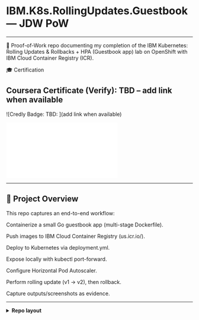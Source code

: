 # IBM.K8s.RollingUpdates.Guestbook — JDW PoW

---

📌 Proof-of-Work repo documenting my completion of the IBM Kubernetes: Rolling Updates & Rollbacks + HPA (Guestbook app) lab on OpenShift with IBM Cloud Container Registry (ICR).

🎓 Certification

## Coursera Certificate (Verify): TBD – add link when available

![Credly Badge: TBD: ](add link when available)

![PDF copy of my issued certificate: TBD: ](jdw-cert-K8sGuestbook.pdf)

---

## 📂 Project Overview

This repo captures an end-to-end workflow:

Containerize a small Go guestbook app (multi-stage Dockerfile).

Push images to IBM Cloud Container Registry (us.icr.io/<namespace>).

Deploy to Kubernetes via deployment.yml.

Expose locally with kubectl port-forward.

Configure Horizontal Pod Autoscaler.

Perform rolling update (v1 → v2), then rollback.

Capture outputs/screenshots as evidence.

---

<details>
  <summary><b>Repo layout</b></summary>

```text
/ (repo root)
├─ v1/
│  └─ guestbook/
│     ├─ Dockerfile
│     ├─ deployment.yml
│     └─ public/
│        ├─ index.html   # edited for v2 title
│        ├─ script.js
│        ├─ style.css
│        └─ jquery.min.js
├─ README.md
├─ (screenshots: *.png/*.jpg)
└─ (certificate PDFs if any)
</details>```

---

## 🖼️ Screenshots (evidence)

![Dockerfile update (multi-stage + COPYs)](dockerfile.png)

![Build & push image to ICR](upguestbook.png)

![ICR images listing](crimages.png)

![Initial app (v1)](app.png)

![HPA created](hpa.png)
![HPA watch](hpa2.png)

![Apply deployment with CPU req/limits](deployment.png)

![Rollout revision details](rev.png)

![Updated app (v2)](up-app.png)

Filenames match the ones captured in-lab. If you rename, update here.

---

## 🛠️ Commands & Workflow

Assumes you’re in /home/project/guestbook/v1/guestbook (or this repo’s v1/guestbook) and have the IBM CLI + kubectl configured.

0) IBM Cloud Container Registry (ICR)
```bash
export MY_NAMESPACE=sn-labs-johndtwaldro   # replace with your ICR namespace
ibmcloud cr region-set us-south
ibmcloud cr login
```
1) Build & push (v1)
```bash
docker build . -t us.icr.io/$MY_NAMESPACE/guestbook:v1
docker push       us.icr.io/$MY_NAMESPACE/guestbook:v1
```
# verify in ICR
```bash
ibmcloud cr images | grep "$MY_NAMESPACE/guestbook"
```

2) Deployment & port-forward
deployment.yml includes:
- image: us.icr.io/$MY_NAMESPACE/guestbook:v1
- resources: limits.cpu=5m, requests.cpu=2m
```bash
kubectl apply -f deployment.yml
```

# local access
```bash
kubectl port-forward deployment.apps/guestbook 3000:3000
```
# open toolbox → Other → Launch Application → port 3000

3) Horizontal Pod Autoscaler (HPA)
```bash
kubectl autoscale deployment guestbook --cpu-percent=5 --min=1 --max=10
kubectl get hpa guestbook --watch
```

4) Rolling update to v2

Update public/index.html header/title to “John’s Guestbook – v2”, then:

- build & push v2
```bash
docker build . -t us.icr.io/$MY_NAMESPACE/guestbook:v2
docker push       us.icr.io/$MY_NAMESPACE/guestbook:v2
```
- update image on the running deployment
```bash
kubectl set image deployment/guestbook \
  guestbook=us.icr.io/$MY_NAMESPACE/guestbook:v2
```

- watch rollout
```bash
kubectl rollout status deployment/guestbook
```

- inspect revisions
```bash
kubectl rollout history deploy/guestbook
kubectl rollout history deploy/guestbook --revision=3
```

5) Rollback
stop autoscaler so it doesn’t fight scaling
```bash
kubectl delete hpa guestbook --ignore-not-found
```

# rollback to a specific revision (e.g., 1)
```bash
kubectl rollout undo deployment/guestbook --to-revision=1
```

# pin to 1 replica and wait finished
```bash
kubectl scale deploy/guestbook --replicas=1
kubectl rollout status deploy/guestbook
```

# confirm only v1 is active
```bash
kubectl get rs
kubectl get pods -l app=guestbook \
  -o jsonpath="{range .items[*]}{.metadata.name}{'\t'}{.spec.containers[0].image}{'\n'}{end}"
```

---

## 🧱 Dockerfile (multi-stage)

Key bits used:

# --- builder ---
FROM golang:1.18 AS builder
WORKDIR /app
COPY main.go .
RUN go mod init guestbook && go mod tidy
RUN go build -o main main.go

# --- runtime ---
FROM ubuntu:18.04
COPY --from=builder /app/main /app/guestbook
COPY public/index.html      /app/public/index.html
COPY public/script.js       /app/public/script.js
COPY public/style.css       /app/public/style.css
COPY public/jquery.min.js   /app/public/jquery.min.js
WORKDIR /app
CMD ["./guestbook"]
EXPOSE 3000

We purposely avoid the old github.com/xyproto/simpleredis dependency to sidestep module version issues seen in the lab.

---

## 🔧 Troubleshooting notes

- Port-forward already in use
- If kubectl port-forward says address already in use:
```bash
pkill -f 'kubectl.*port-forward.*3000:3000'
```

- Stuck rollout, Check RS and pods:
```bash
kubectl get rs
kubectl describe deploy/guestbook | grep -i image:
kubectl rollout status deploy/guestbook
```

- HPA vs rollout fights, Temporarily delete the HPA during rollouts:
```bash
kubectl delete hpa guestbook --ignore-not-found
``` 

---

## 📝 What I learned

Multi-stage Docker builds for small runtime images.

Pushing to IBM Cloud Container Registry (ibmcloud cr tooling).

Kubernetes Deployments, Rolling Updates, Rollback, ReplicaSets.

HPA behavior and watching replicas scale via CPU targets.

Practical debugging: stuck rollouts, port-forward conflicts, and verifying which image a pod is actually running.
